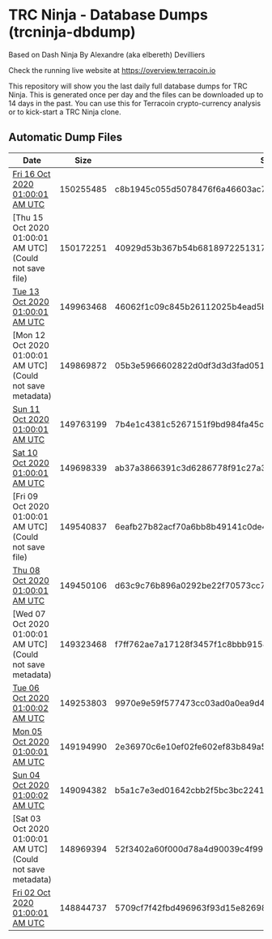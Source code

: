 # TRC Ninja - Database Dumps (trcninja-dbdump)
Based on Dash Ninja By Alexandre (aka elbereth) Devilliers

Check the running live website at https://overview.terracoin.io

This repository will show you the last daily full database dumps for TRC Ninja. This is generated once per day and the files can be downloaded up to 14 days in the past.
You can use this for Terracoin crypto-currency analysis or to kick-start a TRC Ninja clone.


## Automatic Dump Files
| Date | Size | SHA256 |
|--|--|--|
| [Fri 16 Oct 2020 01:00:01 AM UTC]() | 150255485 | c8b1945c055d5078476f6a46603ac7084a595d2a03a813e5a3e2c2223dc7b736 | 
| [Thu 15 Oct 2020 01:00:01 AM UTC](Could not save file) | 150172251 | 40929d53b367b54b681897225131756d1fe165f50d041b4599cb76f76839e4a4 | 
| [Tue 13 Oct 2020 01:00:01 AM UTC]() | 149963468 | 46062f1c09c845b26112025b4ead5b79a635b399be255abec0e7a54873e412e4 | 
| [Mon 12 Oct 2020 01:00:01 AM UTC](Could not save metadata) | 149869872 | 05b3e5966602822d0df3d3d3fad05155701c5291d7543a5f44a77c481bc90185 | 
| [Sun 11 Oct 2020 01:00:01 AM UTC]() | 149763199 | 7b4e1c4381c5267151f9bd984fa45c3d807a2799f5f619ef68ec87b4e9b4ab90 | 
| [Sat 10 Oct 2020 01:00:01 AM UTC]() | 149698339 | ab37a3866391c3d6286778f91c27a3b64147b1b77efebf5ab76842f7ed0047a1 | 
| [Fri 09 Oct 2020 01:00:01 AM UTC](Could not save file) | 149540837 | 6eafb27b82acf70a6bb8b49141c0de43dda4141e513ccf3b4621fadd47bef2b3 | 
| [Thu 08 Oct 2020 01:00:01 AM UTC]() | 149450106 | d63c9c76b896a0292be22f70573cc73df4690bec0b19b4d51f5bf08c582e5b6a | 
| [Wed 07 Oct 2020 01:00:01 AM UTC](Could not save metadata) | 149323468 | f7ff762ae7a17128f3457f1c8bbb91586fe7a49785648fc504f54f2a5e16e3ca | 
| [Tue 06 Oct 2020 01:00:02 AM UTC]() | 149253803 | 9970e9e59f577473cc03ad0a0ea9d40aacd560151315827fdc4b2de6b0db7cdb | 
| [Mon 05 Oct 2020 01:00:01 AM UTC]() | 149194990 | 2e36970c6e10ef02fe602ef83b849a5bc9dca5542e427c854f8e8c6d7d13606b | 
| [Sun 04 Oct 2020 01:00:02 AM UTC]() | 149094382 | b5a1c7e3ed01642cbb2f5bc3bc22416000224c02cacac2bc28b62f7a2d818435 | 
| [Sat 03 Oct 2020 01:00:01 AM UTC](Could not save metadata) | 148969394 | 52f3402a60f000d78a4d90039c4f99b43f62b374c1ce87aa4c5d62db11fd9d71 | 
| [Fri 02 Oct 2020 01:00:01 AM UTC]() | 148844737 | 5709cf7f42fbd496963f93d15e826986219d648bef210ec4077c84a1a7766d17 | 
